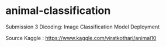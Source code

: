 # animal-classification
Submission 3 Dicoding: Image Classification Model Deployment

Source Kaggle : https://www.kaggle.com/viratkothari/animal10
